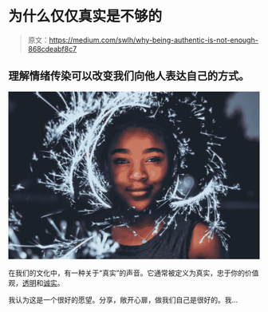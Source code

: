 # 为什么仅仅真实是不够的

> 原文：<https://medium.com/swlh/why-being-authentic-is-not-enough-868cdeabf8c7>

## 理解情绪传染可以改变我们向他人表达自己的方式。

![](img/cc8b0bbd5d60084d82009a649f495fe3.png)

在我们的文化中，有一种关于“真实”的声音。它通常被定义为真实，忠于你的价值观，[透明](http://www.mindforlife.org/being-authentic/)和[诚实](/the-mission/honesty-how-it-benefits-you-and-others-ecb3e7fabb9a)。

我认为这是一个很好的愿望。分享，敞开心扉，做我们自己是很好的。我…